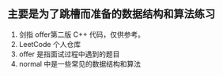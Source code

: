 主要是为了跳槽而准备的数据结构和算法练习
---

1. 剑指 offer第二版 C++ 代码，仅供参考。
2. LeetCode 个人仓库
3. offer 是指面试过程中遇到的题目
4. normal 中是一些常见的数据结构和算法